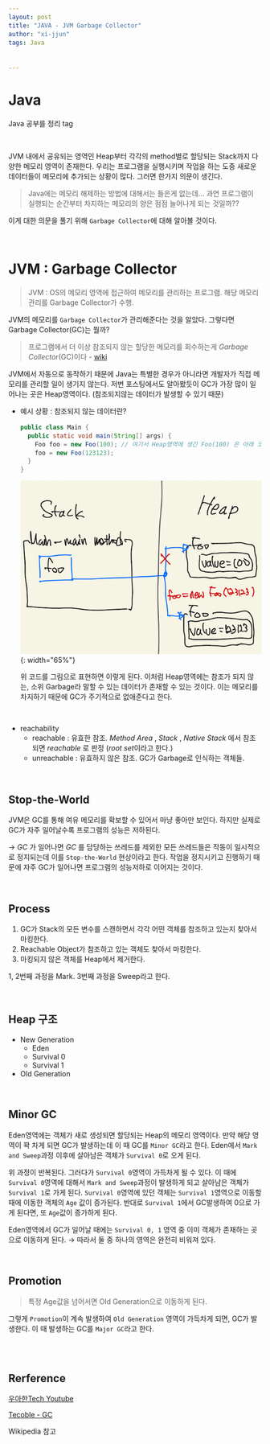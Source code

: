 ```yaml
---
layout: post
title: "JAVA - JVM Garbage Collector"
author: "xi-jjun"
tags: Java


---
```


# Java

Java 공부를 정리 tag

<br>

JVM 내에서 공유되는 영역인 Heap부터 각각의 method별로 할당되는 Stack까지 다양한 메모리 영역이 존재한다. 우리는 프로그램을 실행시키며 작업을 하는 도중 새로운 데이터들이 메모리에 추가되는 상황이 많다. 그러면 한가지 의문이 생긴다. 

> Java에는 메모리 해제하는 방법에 대해서는 들은게 없는데... 과연 프로그램이 실행되는 순간부터 차지하는 메모리의 양은 점점 늘어나게 되는 것일까??

이게 대한 의문을 풀기 위해 `Garbage Collector`에 대해 알아볼 것이다.

<br>

# JVM : Garbage Collector

> JVM : OS의 메모리 영역에 접근하여 메모리를 관리하는 프로그램. 해당 메모리 관리를 Garbage Collector가 수행.

JVM의 메모리를 `Garbage Collector`가 관리해준다는 것을 알았다. 그렇다면 Garbage Collector(GC)는 뭘까?

> 프로그램에서 더 이상 참조되지 않는 할당한 메모리를 회수하는게 *Garbage Collector*(GC)이다 - [wiki](https://en.wikipedia.org/wiki/Garbage_collection_(computer_science))

JVM에서 자동으로 동작하기 때문에 Java는 특별한 경우가 아니라면 개발자가 직접 메모리를 관리할 일이 생기지 않는다. 저번 포스팅에서도 알아봤듯이 GC가 가장 많이 일어나는 곳은 Heap영역이다. (참조되지않는 데이터가 발생할 수 있기 때문)

- 예시 상황 : 참조되지 않는 데이터란?

  ```java
  public class Main {
    public static void main(String[] args) {
      Foo foo = new Foo(100); // 여기서 Heap영역에 생긴 Foo(100) 은 아래 코드에 의해 참조가 끊긴다.
      foo = new Foo(123123);
    }
  }
  ```

  ![javaGC1](https://github.com/xi-jjun/xi-jjun.github.io/blob/master/_posts/java/img/javaGC1.png?raw=True){: width="65%"}

  위 코드를 그림으로 표현하면 이렇게 된다. 이처럼 Heap영역에는 참조가 되지 않는, 소위 Garbage라 말할 수 있는 데이터가 존재할 수 있는 것이다. 이는 메모리를 차지하기 때문에 GC가 주기적으로 없애준다고 한다.

<br>

- reachability
  - reachable : 유효한 참조. *Method Area* , *Stack* , *Native Stack* 에서 참조되면 *reachable* 로 판정 (*root set*이라고 한다.)
  - unreachable : 유효하지 않은 참조. GC가 Garbage로 인식하는 객체들.

<br>

## Stop-the-World

JVM은 GC를 통해 여유 메모리를 확보할 수 있어서 마냥 좋아만 보인다. 하지만 실제로 GC가 자주 일어날수록 프로그램의 성능은 저하된다.

→ *GC* 가 일어나면 *GC* 를 담당하는 쓰레드를 제외한 모든 쓰레드들은 작동이 일시적으로 정지되는데 이를 `Stop-the-World` 현상이라고 한다. 작업을 정지시키고 진행하기 때문에 자주 GC가 일어나면 프로그램의 성능저하로 이어지는 것이다.

<br>

## Process

1. GC가 Stack의 모든 변수를 스캔하면서 각각 어떤 객체를 참조하고 있는지 찾아서 마킹한다.
2. Reachable Object가 참조하고 있는 객체도 찾아서 마킹한다.
3. 마킹되지 않은 객체를 Heap에서 제거한다.

1, 2번째 과정을 Mark. 3번째 과정을 Sweep라고 한다. 

<br>

## Heap 구조

- New Generation
  - Eden 
  - Survival 0  
  - Survival 1
- Old Generation

<br>

## Minor GC

Eden영역에는 객체가 새로 생성되면 할당되는 Heap의 메모리 영역이다. 만약 해당 영역이 꽉 차게 되면 GC가 발생하는데 이 때 GC를 `Minor GC`라고 한다. Eden에서 `Mark and Sweep`과정 이후에 살아남은 객체가 `Survival 0`로 오게 된다.

위 과정이 반복된다. 그러다가 `Survival 0`영역이 가득차게 될 수 있다. 이 때에 `Survival 0`영역에 대해서 `Mark and Sweep`과정이 발생하게 되고 살아남은 객체가 `Survival 1`로 가게 된다. `Survival 0`영역에 있던 객체는 `Survival 1`영역으로 이동할 때에 이동한 객체의 `Age` 값이 증가된다. 반대로 `Survival 1`에서 GC발생하여 0으로 가게 된다면, 또 `Age`값이 증가하게 된다.

Eden영역에서 GC가 일어날 때에는 `Survival 0, 1` 영역 중 이미 객체가 존재하는 곳으로 이동하게 된다. → 따라서 둘 중 하나의 영역은 완전히 비워져 있다.

<br>

## Promotion

> 특정 Age값을 넘어서면 Old Generation으로 이동하게 된다.

그렇게 `Promotion`이 계속 발생하여 `Old Generation` 영역이 가득차게 되면, GC가 발생한다. 이 때 발생하는 GC를 `Major GC`라고 한다.

<br>

<br>



## Rerference

[우아한Tech Youtube](https://www.youtube.com/watch?v=vZRmCbl871I)

[Tecoble - GC](https://tecoble.techcourse.co.kr/post/2021-08-30-jvm-gc/)

Wikipedia 참고



